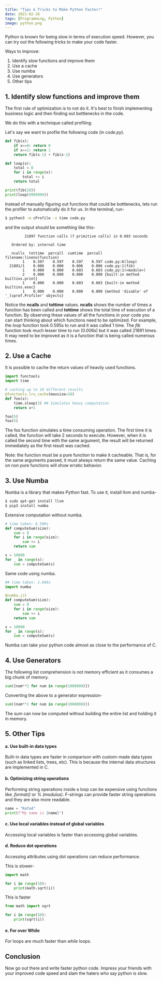 ```yaml
---
title: "Tips & Tricks to Make Python Faster!"
date: 2021-02-26
tags: [Programming, Python]
image: python.png
---
```


Python is known for being slow in terms of execution speed. However, you can try out the following tricks to make your code faster.

Ways to improve:

1. Identify slow functions and improve them
1. Use a cache
1. Use numba
1. Use generators
1. Other tips

## 1. Identify slow functions and improve them

The first rule of optimization is to not do it. It's best to finish implementing business logic and then finding out bottlenecks in the code.

We do this with a technique called profiling.

Let's say we want to profile the following code (in _code.py_).

```python
def fib(x):
    if x==0: return 0
    if x==1: return 1
    return fib(x-1) + fib(x-2)

def loop(x):
    total = 0
    for i in range(x):
        total += i
    return total

print(fib(20))
print(loop(9999999))
```

Instead of manually figuring out functions that could be bottlenecks, lets run the profiler to automatically do it for us. In the terminal, run-

```bash
$ python3 -m cProfile -s time code.py
```

and the output should be something like this-

```text
         21897 function calls (7 primitive calls) in 0.603 seconds

   Ordered by: internal time

   ncalls  tottime  percall  cumtime  percall filename:lineno(function)
        1    0.597    0.597    0.597    0.597 code.py:6(loop)
  21891/1    0.006    0.000    0.006    0.006 code.py:1(fib)
        1    0.000    0.000    0.603    0.603 code.py:1(<module>)
        2    0.000    0.000    0.000    0.000 {built-in method builtins.print}
        1    0.000    0.000    0.603    0.603 {built-in method builtins.exec}
        1    0.000    0.000    0.000    0.000 {method 'disable' of '_lsprof.Profiler' objects}
```

Notice the **ncalls** and **tottime** values. **ncalls** shows the number of times a function has been called and **tottime** shows the total time of execution of a function. By observing these values of all the functions in your code you can start thinking about which functions need to be optimized. For example, the _loop_ function took 0.595s to run and it was called 1 time. The _fib_ function took much lesser time to run (0.006s) but it was called 21891 times. It may need to be improved as it is a function that is being called numerous times.


## 2. Use a Cache

It is possible to cache the return values of heavily used functions.

```python
import functools
import time

# caching up to 10 different results
@functools.lru_cache(maxsize=10)
def foo(x):
    time.sleep(2) ## Simulates heavy computation
    return x+1

foo(5)
foo(5)
```

The foo function simulates a time consuming operation. The first time it is called, the function will take 2 seconds to execute. However, when it is called the second time with the same argument, the result will be returned immediately as the first result was cached.

Note: the function must be a pure function to make it cacheable. That is, for the same arguments passed, it must always return the same value. Caching on non pure functions will show erratic behavior.

## 3. Use Numba

Numba is a library that makes Python fast. To use it, install llvm and numba-

```bash
$ sudo apt-get install llvm
$ pip3 install numba
```

Extensive computation without numba.

```python
# time taken: 6.508s
def computeSum(size):
    sum = 0
    for i in range(size):
        sum += i
    return sum

s = 10000
for _ in range(s):
    sum = computeSum(s)
```

Same code using numba.

```python
## time taken: 1.049s
import numba

@numba.jit
def computeSum(size):
    sum = 0
    for i in range(size):
        sum += i
    return sum

s = 10000
for _ in range(s):
    sum = computeSum(s)
```

Numba can take your python code almost as close to the performance of C.

## 4. Use Generators

The following list comprehension is not memory efficient as it consumes a big chunk of memory.

```python
sum([num**2 for num in range(1000000)])
```

Converting the above to a generator expression-

```python
sum((num**2 for num in range(1000000)))
```

The sum can now be computed without building the entire list and holding it in memory.

## 5. Other Tips

#### a. Use built-in data types

Built-in data types are faster in comparison with custom-made data types (such as linked lists, trees, etc). This is because the internal data structures are implemented in C.

#### b. Optimizing string operations

Performing string operations inside a loop can be expensive using functions like _.format()_ or _% (modulus)_. F-strings can provide faster string operations and they are also more readable.

```python
name = "Rafed"
print(f"My name is {name}")
```

#### c. Use local variables instead of global variables

Accessing local variables is faster than accessing global variables.

#### d. Reduce dot operations

Accessing attributes using dot operations can reduce performance. 

This is slower-

```python
import math

for i in range(10):
    print(math.sqrt(i))
```

This is faster

```python
from math import sqrt

for i in range(10):
    print(sqrt(i))
```

#### e. For over While

_For_ loops are much faster than _while_ loops.


## Conclusion

Now go out there and write faster python code. Impress your friends with your improved code speed and slam the haters who say python is slow. 
